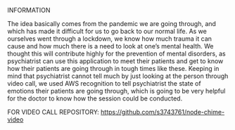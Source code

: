 INFORMATION

The idea basically comes from the pandemic we are going through, 
and which has made it difficult for us to go back to our normal 
life. As we ourselves went through a lockdown, we know how much 
trauma it can cause and how much there is a need to look at one’s 
mental health. We thought this will contribute highly for the 
prevention of mental disorders, as psychiatrist can use this 
application to meet their patients and get to know how their 
patients are going through in tough times like these. Keeping 
in mind that psychiatrist cannot tell much by just looking at 
the person through video call, we used AWS recognition to tell 
psychiatrist the state of emotions their patients are going 
through, which is going to be very helpful for the doctor to 
know how the session could be conducted.

FOR VIDEO CALL REPOSITORY:
https://github.com/s3743761/node-chime-video
